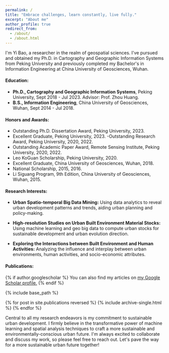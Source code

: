 ```yaml
---
permalink: /
title: "Embrace challenges, learn constantly, live fully."
excerpt: "About me"
author_profile: true
redirect_from: 
  - /about/
  - /about.html
---
```

I'm Yi Bao, a researcher in the realm of geospatial sciences. I've pursued and obtained my Ph.D. in Cartography and Geographic Information Systems from Peking University and previously completed my Bachelor's in Information Engineering at China University of Geosciences, Wuhan.

#### **Education:**
- **Ph.D., Cartography and Geographic Information Systems**, Peking University, Sept 2018 - Jul 2023. Advisor: Prof. Zhou Huang.
- **B.S., Information Engineering**, China University of Geosciences, Wuhan, Sept 2014 - Jul 2018.

#### **Honors and Awards:**
- Outstanding Ph.D. Dissertation Award, Peking University, 2023.
- Excellent Graduate, Peking University, 2023.
-Outstanding Research Award, Peking University, 2020, 2022.
- Outstanding Academic Paper Award, Remote Sensing Institute, Peking University, 2020, 2022.
- Leo KoGuan Scholarship, Peking University, 2020.
- Excellent Graduate, China University of Geosciences, Wuhan, 2018.
- National Scholarship, 2015, 2016.
- Li Siguang Program, 9th Edition, China University of Geosciences, Wuhan, 2015.

#### **Research Interests:**
- **Urban Spatio-temporal Big Data Mining:** Using data analytics to reveal urban development patterns and trends, aiding urban planning and policy-making.

- **High-resolution Studies on Urban Built Environment Material Stocks:** Using machine learning and geo big data to compute urban stocks for sustainable development and urban evolution direction.

- **Exploring the Interactions between Built Environment and Human Activities:** Analyzing the influence and interplay between urban environments, human activities, and socio-economic attributes.

#### **Publications:**

{% if author.googlescholar %}
  You can also find my articles on <u><a href="{{author.googlescholar}}">my Google Scholar profile</a>.</u>
{% endif %}

{% include base_path %}

{% for post in site.publications reversed %}
  {% include archive-single.html %}
{% endfor %}

Central to all my research endeavors is my commitment to sustainable urban development. I firmly believe in the transformative power of machine learning and spatial analysis techniques to craft a more sustainable and environmentally-conscious urban future. I'm always excited to collaborate and discuss my work, so please feel free to reach out. Let's pave the way for a more sustainable urban future together!